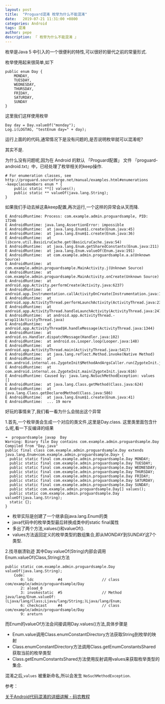 ```yaml
---
layout: post
title:  "Proguard混淆 枚举为什么不能混淆"
date:   2019-07-21 11:31:00 +0800
categories: Android
tags: 混淆
author: pepe
description: 『 枚举为什么不能混淆 』
---
```


枚举是Java 5 中引入的一个很便利的特性,可以很好的替代之前的常量形式.

枚举使用起来很简单,如下
```
public enum Day {
    MONDAY,
    TUESDAY,
    WEDNESDAY,
    THURSDAY,
    FRIDAY,
    SATURDAY,
    SUNDAY
}
```
这里我们这样使用枚举
```
Day day = Day.valueOf("monday");
Log.i(LOGTAG, "testEnum day=" + day);
```
运行上面的的代码,通常情况下是没有问题的,是否说明枚举就可以混淆呢?

其实不是.

为什么没有问题呢,因为在 Android 的默认 「Proguard配置」 文件 『proguard-android.txt』中，已经处理了枚举相关的keep操作.
```
# For enumeration classes, see http://proguard.sourceforge.net/manual/examples.html#enumerations
-keepclassmembers enum * {
    public static **[] values();
    public static ** valueOf(java.lang.String);
}
```
如果我们手动去掉这条keep配置,再次运行,一个这样的异常会从天而降.
```
E AndroidRuntime: Process: com.example.admin.proguardsample, PID: 17246
E AndroidRuntime: java.lang.AssertionError: impossible
E AndroidRuntime:  at java.lang.Enum$1.create(Enum.java:45)
E AndroidRuntime:  at java.lang.Enum$1.create(Enum.java:36)
E AndroidRuntime:  at libcore.util.BasicLruCache.get(BasicLruCache.java:54)
E AndroidRuntime:  at java.lang.Enum.getSharedConstants(Enum.java:211)
E AndroidRuntime:  at java.lang.Enum.valueOf(Enum.java:191)
E AndroidRuntime:  at com.example.admin.proguardsample.a.a(Unknown Source)
E AndroidRuntime:  at com.example.admin.proguardsample.MainActivity.j(Unknown Source)
E AndroidRuntime:  at com.example.admin.proguardsample.MainActivity.onCreate(Unknown Source)
E AndroidRuntime:  at android.app.Activity.performCreate(Activity.java:6237)
E AndroidRuntime:  at android.app.Instrumentation.callActivityOnCreate(Instrumentation.java:1107)
E AndroidRuntime:  at android.app.ActivityThread.performLaunchActivity(ActivityThread.java:2369)
E AndroidRuntime:  at android.app.ActivityThread.handleLaunchActivity(ActivityThread.java:2476)
E AndroidRuntime:  at android.app.ActivityThread.-wrap11(ActivityThread.java)
E AndroidRuntime:  at android.app.ActivityThread$H.handleMessage(ActivityThread.java:1344)
E AndroidRuntime:  at android.os.Handler.dispatchMessage(Handler.java:102)
E AndroidRuntime:  at android.os.Looper.loop(Looper.java:148)
E AndroidRuntime:  at android.app.ActivityThread.main(ActivityThread.java:5417)
E AndroidRuntime:  at java.lang.reflect.Method.invoke(Native Method)
E AndroidRuntime:  at com.android.internal.os.ZygoteInit$MethodAndArgsCaller.run(ZygoteInit.java:726)
E AndroidRuntime:  at com.android.internal.os.ZygoteInit.main(ZygoteInit.java:616)
E AndroidRuntime: Caused by: java.lang.NoSuchMethodException: values []
E AndroidRuntime:  at java.lang.Class.getMethod(Class.java:624)
E AndroidRuntime:  at java.lang.Class.getDeclaredMethod(Class.java:586)
E AndroidRuntime:  at java.lang.Enum$1.create(Enum.java:41)
E AndroidRuntime:  ... 19 more
```
好玩的事情来了,我们看一看为什么会抛出这个异常

1.首先,一个枚举类会生成一个对应的类文件,这里是Day.class. 这里类里面包含什么呢,看一下反编译的结果
```
➜  proguardsample javap  Day
Warning: Binary file Day contains com.example.admin.proguardsample.Day
Compiled from "Day.java"
public final class com.example.admin.proguardsample.Day extends java.lang.Enum<com.example.admin.proguardsample.Day> {
  public static final com.example.admin.proguardsample.Day MONDAY;
  public static final com.example.admin.proguardsample.Day TUESDAY;
  public static final com.example.admin.proguardsample.Day WEDNESDAY;
  public static final com.example.admin.proguardsample.Day THURSDAY;
  public static final com.example.admin.proguardsample.Day FRIDAY;
  public static final com.example.admin.proguardsample.Day SATURDAY;
  public static final com.example.admin.proguardsample.Day SUNDAY;
  public static com.example.admin.proguardsample.Day[] values();
  public static com.example.admin.proguardsample.Day valueOf(java.lang.String);
  static {};
}
```

* 枚举实际是创建了一个继承自java.lang.Enum的类
* java代码中的枚举类型最后转换成类中的static final属性
* 多出了两个方法,values()和valueOf().
* values方法返回定义的枚举类型的数组集合,即从MONDAY到SUNDAY这7个类型.

2.找寻崩溃轨迹 其中Day.valueOf(String)内部会调用Enum.valueOf(Class,String)方法
```
public static com.example.admin.proguardsample.Day valueOf(java.lang.String);
    Code:
       0: ldc           #4                  // class com/example/admin/proguardsample/Day
       2: aload_0
       3: invokestatic  #5                  // Method java/lang/Enum.valueOf:(Ljava/lang/Class;Ljava/lang/String;)Ljava/lang/Enum;
       6: checkcast     #4                  // class com/example/admin/proguardsample/Day
       9: areturn
```

而Enum的valueOf方法会间接调用Day.values()方法,具体步骤是

* Enum.value调用Class.enumConstantDirectory方法获取String到枚举的映射
* Class.enumConstantDirectory方法调用Class.getEnumConstantsShared获取当前的枚举类型
* Class.getEnumConstantsShared方法使用反射调用values来获取枚举类型的集合.

混淆之后,`values` 被重新命名,所以会发生 `NoSuchMethodException`.

参考：

[关于Android代码混淆的详细讲解 - 码农教程](http://www.manongjc.com/article/1598.html)

